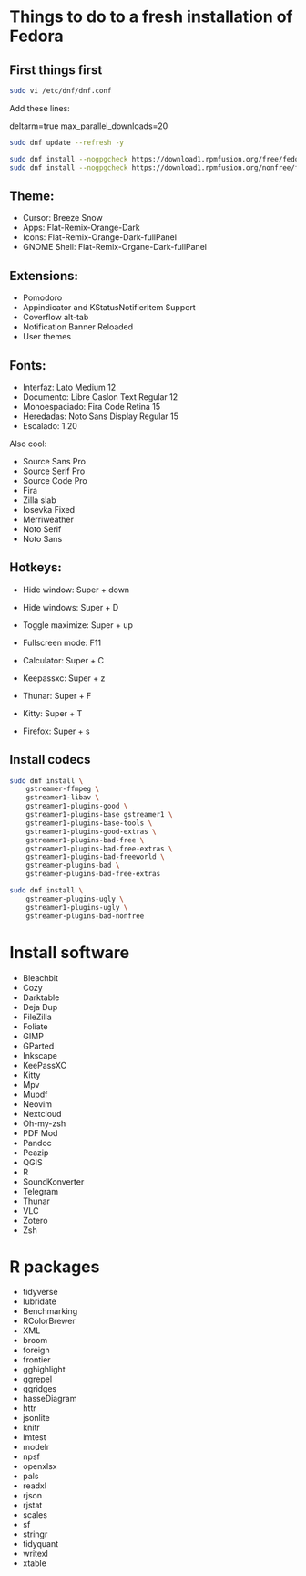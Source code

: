 # Things to do to a fresh installation of Fedora

## First things first

```bash
sudo vi /etc/dnf/dnf.conf
```

Add these lines:

deltarm=true
max_parallel_downloads=20

```bash
sudo dnf update --refresh -y
```

```bash
sudo dnf install --nogpgcheck https://download1.rpmfusion.org/free/fedora/rpmfusion-free-release-38.noarch.rpm
sudo dnf install --nogpgcheck https://download1.rpmfusion.org/nonfree/fedora/rpmfusion-nonfree-release-t1.noarch.rpm
```


## Theme:

- Cursor: Breeze Snow
- Apps: Flat-Remix-Orange-Dark
- Icons: Flat-Remix-Orange-Dark-fullPanel
- GNOME Shell: Flat-Remix-Organe-Dark-fullPanel

## Extensions:

- Pomodoro
- Appindicator and KStatusNotifierItem Support
- Coverflow alt-tab
- Notification Banner Reloaded
- User themes

## Fonts:

- Interfaz: Lato Medium 12
- Documento: Libre Caslon Text Regular 12
- Monoespaciado: Fira Code Retina 15
- Heredadas: Noto Sans Display Regular 15
- Escalado: 1.20

Also cool:
- Source Sans Pro
- Source Serif Pro
- Source Code Pro
- Fira
- Zilla slab
- Iosevka Fixed
- Merriweather
- Noto Serif
- Noto Sans

## Hotkeys:

- Hide window: Super + down
- Hide windows: Super + D
- Toggle maximize: Super + up
- Fullscreen mode: F11

- Calculator: Super + C
- Keepassxc: Super + z
- Thunar: Super + F
- Kitty: Super + T
- Firefox: Super + s

## Install codecs

```bash
sudo dnf install \
	gstreamer-ffmpeg \
	gstreamer1-libav \
	gstreamer1-plugins-good \
	gstreamer1-plugins-base gstreamer1 \
	gstreamer1-plugins-base-tools \
	gstreamer1-plugins-good-extras \
	gstreamer1-plugins-bad-free \
	gstreamer1-plugins-bad-free-extras \
	gstreamer1-plugins-bad-freeworld \
	gstreamer-plugins-bad \
	gstreamer-plugins-bad-free-extras
```

```bash
sudo dnf install \
	gstreamer-plugins-ugly \
	gstreamer1-plugins-ugly \
	gstreamer-plugins-bad-nonfree
```

# Install software

- Bleachbit
- Cozy
- Darktable
- Deja Dup
- FileZilla
- Foliate
- GIMP
- GParted
- Inkscape
- KeePassXC
- Kitty
- Mpv
- Mupdf
- Neovim
- Nextcloud
- Oh-my-zsh
- PDF Mod
- Pandoc
- Peazip
- QGIS
- R
- SoundKonverter
- Telegram
- Thunar
- VLC
- Zotero
- Zsh

# R packages

- tidyverse
- lubridate
- Benchmarking
- RColorBrewer
- XML
- broom
- foreign
- frontier
- gghighlight
- ggrepel
- ggridges
- hasseDiagram
- httr
- jsonlite
- knitr
- lmtest
- modelr
- npsf
- openxlsx
- pals
- readxl
- rjson
- rjstat
- scales
- sf
- stringr
- tidyquant
- writexl
- xtable
